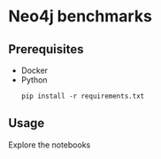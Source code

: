 # Neo4j benchmarks

## Prerequisites
* Docker
* Python
    ```shell script
    pip install -r requirements.txt
    ```

## Usage
Explore the notebooks
